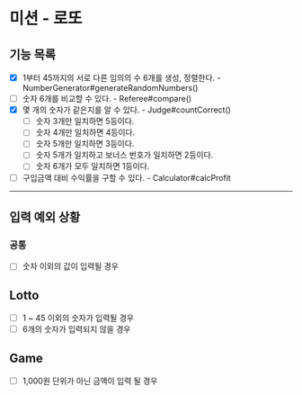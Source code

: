 # 미션 - 로또

## 기능 목록

- [x] 1부터 45까지의 서로 다른 임의의 수 6개를 생성, 정렬한다. - NumberGenerator#generateRandomNumbers()
- [ ] 숫자 6개를 비교할 수 있다. - Referee#compare()
- [x] 몇 개의 숫자가 같은지를 알 수 있다. - Judge#countCorrect()
  - [ ] 숫자 3개만 일치하면 5등이다.
  - [ ] 숫자 4개만 일치하면 4등이다.
  - [ ] 숫자 5개만 일치하면 3등이다.
  - [ ] 숫자 5개가 일치하고 보너스 번호가 일치하면 2등이다.
  - [ ] 숫자 6개가 모두 일치하면 1등이다.
- [ ] 구입금액 대비 수익률을 구할 수 있다. - Calculator#calcProfit

---

## 입력 예외 상황

### 공통

- [ ] 숫자 이외의 값이 입력될 경우

## Lotto

- [ ] 1 ~ 45 이외의 숫자가 입력될 경우
- [ ] 6개의 숫자가 입력되지 않을 경우

## Game

- [ ] 1,000원 단위가 아닌 금액이 입력 될 경우
